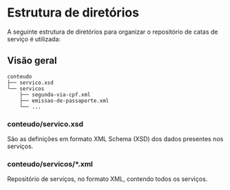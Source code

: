 # Estrutura de diretórios

A seguinte estrutura de diretórios para organizar o repositório de catas de serviço é utilizada:

## Visão geral

```
conteudo
├── servico.xsd
└── servicos
    ├── segunda-via-cpf.xml
    ├── emissao-de-passaporte.xml
    └── ...
```

### conteudo/servico.xsd

São as definições em formato XML Schema (XSD) dos dados presentes nos serviços.

### conteudo/servicos/*.xml

Repositório de serviços, no formato XML, contendo todos os serviços.